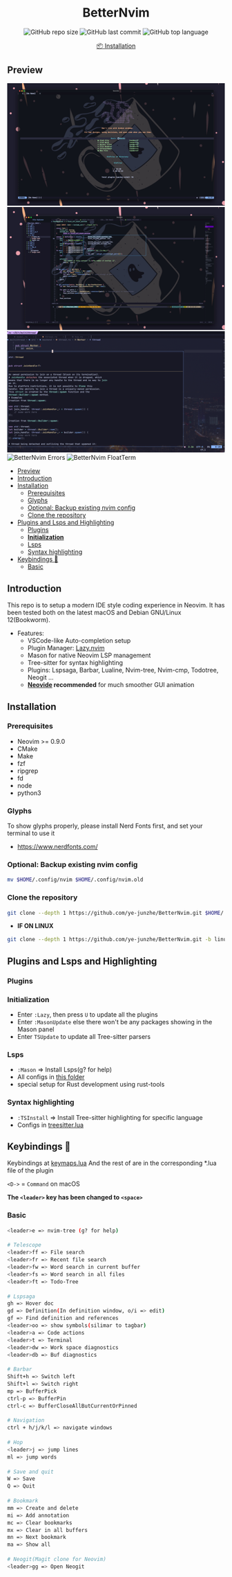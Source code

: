 <div align="center">
 <h1> BetterNvim </h1>
 <p align="center">
     <img alt="GitHub repo size" src="https://img.shields.io/github/repo-size/ye-junzhe/BetterNvim?color=A6E3A1">
     <img alt="GitHub last commit" src="https://img.shields.io/github/last-commit/ye-junzhe/BetterNvim?color=A6E3A1">
     <img alt="GitHub top language" src="https://img.shields.io/github/languages/top/ye-junzhe/BetterNvim?color=%2300007C&logoColor=%2300007C">
</p>
 <a href="https://github.com/ye-junzhe/BetterNvim/#Installation">📦 Installation</a>
</div>

## Preview

![BetterNvim Dashboard](https://github.com/ye-junzhe/Images/blob/main/BetterNvim/pic/Dashboard.png?raw=true)
![BetterNvim Coding](https://github.com/ye-junzhe/Images/blob/main/BetterNvim/pic/Coding.png?raw=true)
![BetterNvim HoverDoc](https://github.com/ye-junzhe/Images/blob/main/BetterNvim/pic/HoverDoc.png?raw=true)
![BetterNvim Errors](https://github.com/ye-junzhe/Images/blob/main/BetterNvim/pic/Errors.png?raw=true)
![BetterNvim FloatTerm](https://github.com/ye-junzhe/Images/blob/main/BetterNvim/pic/FloatTerm.png?raw=true)

<!--toc:start-->
- [Preview](#preview)
- [Introduction](#introduction)
- [Installation](#installation)
  - [Prerequisites](#prerequisites)
  - [Glyphs](#glyphs)
  - [Optional: Backup existing nvim config](#optional-backup-existing-nvim-config)
  - [Clone the repository](#clone-the-repository)
- [Plugins and Lsps and Highlighting](#plugins-and-lsps-and-highlighting)
  - [Plugins](#plugins)
  - [**Initialization**](#initialization)
  - [Lsps](#lsps)
  - [Syntax highlighting](#syntax-highlighting)
- [Keybindings 🎥](#keybindings-🎥)
  - [Basic](#basic)
<!--toc:end-->

## Introduction

This repo is to setup a modern IDE style coding experience in Neovim. It has been tested both on the latest macOS and Debian GNU/Linux 12(Bookworm).

- Features:
    - VSCode-like Auto-completion setup
    - Plugin Manager: [Lazy.nvim](https://github.com/folke/lazy.nvim)
    - Mason for native Neovim LSP management
    - Tree-sitter for syntax highlighting
    - Plugins: Lspsaga, Barbar, Lualine, Nvim-tree, Nvim-cmp, Todotree, Neogit ...
    - **[Neovide](https://neovide.dev/) recommended** for much smoother GUI animation

## Installation

### Prerequisites

- Neovim >= 0.9.0
- CMake
- Make
- fzf
- ripgrep
- fd
- node
- python3

### Glyphs

To show glyphs properly, please install Nerd Fonts first, and set your terminal to use it

- https://www.nerdfonts.com/

### Optional: Backup existing nvim config

```bash
mv $HOME/.config/nvim $HOME/.config/nvim.old
```

### Clone the repository

```bash
git clone --depth 1 https://github.com/ye-junzhe/BetterNvim.git $HOME/.config/nvim
```

- **IF ON LINUX**

```bash
git clone --depth 1 https://github.com/ye-junzhe/BetterNvim.git -b linux $HOME/.config/nvim
```

## Plugins and Lsps and Highlighting

### Plugins

### **Initialization**

- Enter `:Lazy`, then press `U` to update all the plugins
- Enter `:MasonUpdate` else there won't be any packages showing in the Mason panel
- Enter `TSUpdate` to update all Tree-sitter parsers

### Lsps

- `:Mason` => Install Lsps(g? for help)
- All configs in [this folder](./lua/Junzhe/plugins/lsp/)
- special setup for Rust development using rust-tools

### Syntax highlighting

- `:TSInstall` => Install Tree-sitter highlighting for specific language
- Configs in [treesitter.lua](./lua/Junzhe/plugins/nvim-treesitter.lua)

## Keybindings 🎥

Keybindings at [keymaps.lua](./lua/Junzhe/core/keymaps.lua)
And the rest of are in the corresponding *.lua file of the plugin

`<D->` = `Command` on macOS

**The `<leader>` key has been changed to `<space>`**

### Basic

```bash
<leader>e => nvim-tree (g? for help)

# Telescope
<leader>ff => File search
<leader>fr => Recent file search
<leader>fw => Word search in current buffer
<leader>fs => Word search in all files
<leader>ft => Todo-Tree

# Lspsaga
gh => Hover doc
gd => Definition(In definition window, o/i => edit)
gf => Find definition and references
<leader>oo => show symbols(silimar to tagbar)
<leader>a => Code actions
<leader>t => Terminal
<leader>dw => Work space diagnostics
<leader>db => Buf diagnostics

# Barbar
Shift+h => Switch left
Shift+l => Switch right
mp => BufferPick
ctrl-p => BufferPin
ctrl-c => BufferCloseAllButCurrentOrPinned

# Navigation
ctrl + h/j/k/l => navigate windows

# Hop
<leader>j => jump lines
ml => jump words

# Save and quit
W => Save
Q => Quit

# Bookmark
mm => Create and delete
mi => Add annotation
mc => Clear bookmarks
mx => Clear in all buffers
mn => Next bookmark
ma => Show all

# Neogit(Magit clone for Neovim)
<leader>gg => Open Neogit
```
